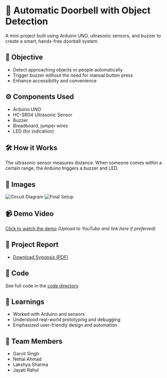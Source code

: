 # 🔔 Automatic Doorbell with Object Detection

A mini-project built using Arduino UNO, ultrasonic sensors, and buzzer to create a smart, hands-free doorbell system.

## 🎯 Objective
- Detect approaching objects or people automatically
- Trigger buzzer without the need for manual button press
- Enhance accessibility and convenience

## ⚙️ Components Used
- Arduino UNO
- HC-SR04 Ultrasonic Sensor
- Buzzer
- Breadboard, jumper wires
- LED (for indication)

## 🛠️ How it Works
The ultrasonic sensor measures distance. When someone comes within a certain range, the Arduino triggers a buzzer and LED.

## 📸 Images
![Circuit Diagram](images/circuit-diagram.jpg)
![Final Setup](images/final-setup.jpg)

## 📹 Demo Video
[Click to watch the demo](videos/demo.mp4) *(Upload to YouTube and link here if preferred)*

## 📄 Project Report
- [Download Synopsis (PDF)](synopsis/garv_project_synopsis.pdf)

## 📁 Code
See full code in the [code directory](code/doorbell.ino)

## 🧠 Learnings
- Worked with Arduino and sensors
- Understood real-world prototyping and debugging
- Emphasized user-friendly design and automation

## 🙌 Team Members
- Garvit Singh
- Nehal Ahmad
- Lakshya Sharma
- Jayati Rahul
